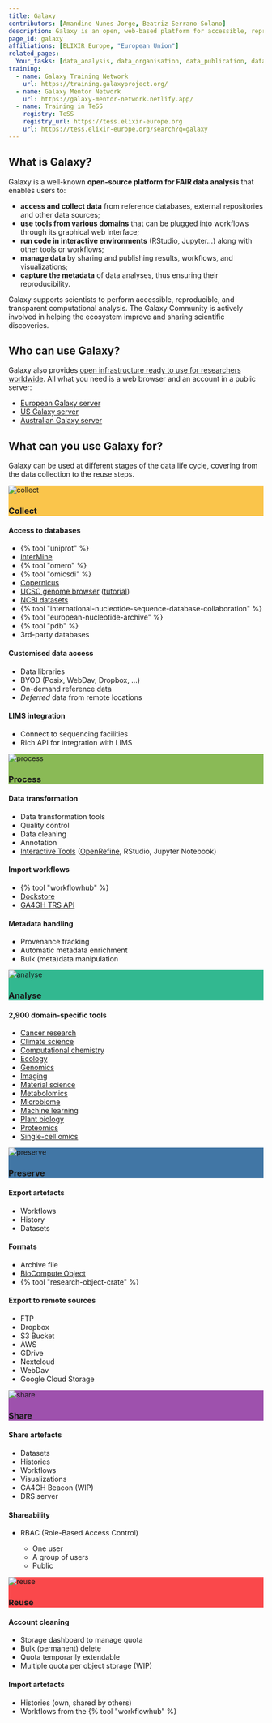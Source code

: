 ```yaml
---
title: Galaxy
contributors: [Amandine Nunes-Jorge, Beatriz Serrano-Solano]
description: Galaxy is an open, web-based platform for accessible, reproducible, and transparent computational research.
page_id: galaxy
affiliations: [ELIXIR Europe, "European Union"]
related_pages: 
  Your_tasks: [data_analysis, data_organisation, data_publication, data_quality, data_transfer, existing_data, identifiers, machine_actionability, metadata]
training:
  - name: Galaxy Training Network
    url: https://training.galaxyproject.org/
  - name: Galaxy Mentor Network
    url: https://galaxy-mentor-network.netlify.app/
  - name: Training in TeSS
    registry: TeSS
    registry_url: https://tess.elixir-europe.org
    url: https://tess.elixir-europe.org/search?q=galaxy
---
```


## What is Galaxy?

Galaxy is a well-known **open-source platform for FAIR data analysis** that enables users to:
- **access and collect data** from reference databases, external repositories and other data sources;
- **use tools from various domains** that can be plugged into workflows through its graphical web interface;
- **run code in interactive environments** (RStudio, Jupyter...) along with other tools or workflows;
- **manage data** by sharing and publishing results, workflows, and visualizations;
- **capture the metadata** of data analyses, thus ensuring their reproducibility.

Galaxy supports scientists to perform accessible, reproducible, and transparent computational analysis. The Galaxy Community is actively involved in helping the ecosystem improve and sharing scientific discoveries.

<!-- {% include image.html file="galaxy-rdmkit.png" caption="Figure 1. Uses of Galaxy throughout the whole data life cycle." alt="Galaxy RDMkit" %} -->
## Who can use Galaxy?

Galaxy also provides [open infrastructure ready to use for researchers worldwide](https://galaxyproject.org/use/). All what you need is a web browser and an account in a public server:
- [European Galaxy server](https://usegalaxy.eu/)
- [US Galaxy server](https://usegalaxy.org/)
- [Australian Galaxy server](https://usegalaxy.org.au/)

## What can you use Galaxy for?

Galaxy can be used at different stages of the data life cycle, covering from the data collection to the reuse steps. 

<style>
  #galaxy-rdm .tool {
  white-space: normal !important;
}
</style>
<div class="row row-cols-1 row-cols-sm-2 row-cols-lg-3 g-4" id="galaxy-rdm">
  <div class="col">
    <div class="card border border-3 h-100" style="border-color: #fac54b!important">
    <div style="background-color:#fac54b;">
        <img src="{{ '/images/life_cycle_icons/collect-icon.svg' | relative_url }}" class="card-img-top pt-3" style="max-height: 5em;" alt="collect">
        <h3 class="card-title text-center mb-4 ff-theme mt-0 text-white">Collect</h3>
      </div>
      <div class="card-body">
        <h4 class="mt-0">Access to databases</h4>
        <ul class="lh-sm">
          <li>{% tool "uniprot" %}</li>
          <li><a href="http://intermine.org/">InterMine</a></li>
          <li>{% tool "omero" %}</li>
          <li>{% tool "omicsdi" %}</li>
          <li><a href="https://www.copernicus.eu/en">Copernicus</a></li>
          <li><a href="https://genome.ucsc.edu/">UCSC genome browser</a> (<a href="https://training.galaxyproject.org/training-material/topics/introduction/tutorials/galaxy-intro-strands/tutorial.html">tutorial</a>)</li>
          <li><a href="https://www.ncbi.nlm.nih.gov/datasets/">NCBI datasets</a></li>
          <li>{% tool "international-nucleotide-sequence-database-collaboration" %}</li>
          <li>{% tool "european-nucleotide-archive" %}</li>
          <li>{% tool "pdb" %}</li>
          <li>3rd-party databases</li>
        </ul>
        <h4>Customised data access</h4>
        <ul class="lh-sm">
          <li>Data libraries</li>
          <li>BYOD (Posix, WebDav, Dropbox, ...)</li>
          <li>On-demand reference data</li>
          <li><i>Deferred</i> data from remote locations</li>
        </ul>
        <h4>LIMS integration</h4>
        <ul class="lh-sm">
          <li>Connect to sequencing facilities</li>
          <li>Rich API for integration with LIMS</li>
        </ul>
      </div>
    </div>
  </div>
  <div class="col">
    <div class="card border border-3 h-100" style="border-color: #8aba56!important">
      <div style="background-color:#8aba56;">
        <img src="{{ '/images/life_cycle_icons/process-icon.svg' | relative_url }}" class="card-img-top pt-3" style="max-height: 5em;" alt="process">
        <h3 class="card-title text-center mb-4 ff-theme mt-0 text-white">Process</h3>
      </div>
      <div class="card-body">
        <h4 class="mt-0">Data transformation</h4>
        <ul class="lh-sm">
          <li>Data transformation tools</li>
          <li>Quality control</li>
          <li>Data cleaning</li>
          <li>Annotation</li>
          <li><a href="https://live.usegalaxy.eu/">Interactive Tools</a> (<a href="https://openrefine.org/">OpenRefine</a>, RStudio, Jupyter Notebook)</li>
        </ul>
        <h4>Import workflows</h4>
        <ul class="lh-sm">
          <li>{% tool "workflowhub" %}</li>
          <li><a href="https://dockstore.org/">Dockstore</a></li>
          <li><a href="https://www.ga4gh.org/news/tool-registry-service-api-enabling-an-interoperable-library-of-genomics-analysis-tools/">GA4GH TRS API</a></li>
        </ul>
        <h4>Metadata handling</h4>
        <ul class="lh-sm">
          <li>Provenance tracking</li>
          <li>Automatic metadata enrichment</li>
          <li>Bulk (meta)data manipulation</li>
        </ul>
      </div>
    </div>
  </div>
  <div class="col">
    <div class="card border border-3 h-100" style="border-color: #32b890!important">
      <div style="background-color:#32b890;">
        <img src="{{ '/images/life_cycle_icons/analyse-icon.svg' | relative_url }}" class="card-img-top pt-3" style="max-height: 5em;" alt="analyse">
        <h3 class="card-title text-center mb-4 ff-theme mt-0 text-white">Analyse</h3>
      </div>
      <div class="card-body">
        <h4 class="mt-0">2,900 domain-specific tools</h4>
        <ul class="lh-sm">
          <li><a href="https://cancer.usegalaxy.eu/">Cancer research</a></li>
          <li><a href="https://climate.usegalaxy.eu/">Climate science</a></li>
          <li><a href="https://cheminformatics.usegalaxy.eu/">Computational chemistry</a></li>
          <li><a href="https://ecology.usegalaxy.eu/">Ecology</a></li>
          <li><a href="https://assembly.usegalaxy.eu/">Genomics</a></li>
          <li><a href="https://imaging.usegalaxy.eu/">Imaging</a></li>
          <li><a href="https://materials.usegalaxy.eu/">Material science</a></li>
          <li><a href="https://metabolomics.usegalaxy.eu/">Metabolomics</a></li>
          <li><a href="https://microbiome.usegalaxy.eu/">Microbiome</a></li>
          <li><a href="https://ml.usegalaxy.eu/">Machine learning</a></li>
          <li><a href="https://plants.usegalaxy.eu/">Plant biology</a></li>
          <li><a href="https://proteomics.usegalaxy.eu/">Proteomics</a></li>
          <li><a href="https://singlecell.usegalaxy.eu/">Single-cell omics</a></li>
        </ul>
      </div>
    </div>
  </div>
  <div class="col">
    <div class="card border border-3 h-100" style="border-color: #4176a5!important">
      <div style="background-color:#4176a5;">
        <img src="{{ '/images/life_cycle_icons/preserve-icon.svg' | relative_url }}" class="card-img-top pt-3" style="max-height: 5em;" alt="preserve">
        <h3 class="card-title text-center mb-4 ff-theme mt-0 text-white">Preserve</h3>
      </div>
      <div class="card-body">
        <h4 class="mt-0">Export artefacts</h4>
        <ul class="lh-sm">
          <li>Workflows</li>
          <li>History</li>
          <li>Datasets</li>
        </ul>
        <h4>Formats</h4>
        <ul class="lh-sm">
          <li>Archive file</li>
          <li><a href="https://biocomputeobject.org/">BioCompute Object</a></li>
          <li>{% tool "research-object-crate" %}</li>
        </ul>
        <h4>Export to remote sources</h4>
        <ul class="lh-sm">
          <li>FTP</li>
          <li>Dropbox</li>
          <li>S3 Bucket</li>
          <li>AWS</li>
          <li>GDrive</li>
          <li>Nextcloud</li>
          <li>WebDav</li>
          <li>Google Cloud Storage</li>
        </ul>
      </div>
    </div>
  </div>
  <div class="col">
    <div class="card border border-3 h-100" style="border-color: #9e51ad!important">
      <div style="background-color:#9e51ad;">
        <img src="{{ '/images/life_cycle_icons/share-icon.svg' | relative_url }}" class="card-img-top pt-3" style="max-height: 5em;" alt="share">
        <h3 class="card-title text-center mb-4 ff-theme mt-0 text-white">Share</h3>
      </div>
      <div class="card-body">
        <h4 class="mt-0">Share artefacts</h4>
        <ul class="lh-sm">
          <li>Datasets</li>
          <li>Histories</li>
          <li>Workflows</li>
          <li>Visualizations</li>
          <li>GA4GH Beacon (WIP)</li>
          <li>DRS server</li>
        </ul>
        <h4>Shareability</h4>
        <ul class="lh-sm">
          <li>RBAC (Role-Based Access Control)</li>
          <ul class="lh-sm">
            <li>One user</li>
            <li>A group of users</li>
            <li>Public</li>
          </ul>
        </ul>
      </div>
    </div>
  </div>
  <div class="col">
    <div class="card border border-3 h-100" style="border-color: #fa484b!important">
      <div style="background-color:#fa484b;">
        <img src="{{ '/images/life_cycle_icons/reuse-icon.svg' | relative_url }}" class="card-img-top pt-3" style="max-height: 5em;" alt="reuse">
        <h3 class="card-title text-center mb-4 ff-theme mt-0 text-white">Reuse</h3>
      </div>
      <div class="card-body">
        <h4 class="mt-0">Account cleaning</h4>
        <ul class="lh-sm">
          <li>Storage dashboard to manage quota</li>
          <li>Bulk (permanent) delete</li>
          <li>Quota temporarily extendable</li>
          <li>Multiple quota per object storage (WIP)</li>
        </ul>
        <h4>Import artefacts</h4>
        <ul class="lh-sm">
          <li>Histories (own, shared by others)</li>
          <li>Workflows from the {% tool "workflowhub" %}</li>
        </ul>
      </div>
    </div>
  </div>
</div>

